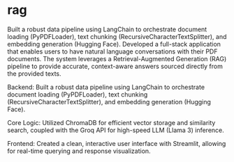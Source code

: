 # rag
Built a robust data pipeline using LangChain to orchestrate document loading (PyPDFLoader), text chunking (RecursiveCharacterTextSplitter), and embedding generation (Hugging Face).
Developed a full-stack application that enables users to have natural language conversations with their PDF documents. The system leverages a Retrieval-Augmented Generation (RAG) pipeline to provide accurate, context-aware answers sourced directly from the provided texts.

Backend: Built a robust data pipeline using LangChain to orchestrate document loading (PyPDFLoader), text chunking (RecursiveCharacterTextSplitter), and embedding generation (Hugging Face).

Core Logic: Utilized ChromaDB for efficient vector storage and similarity search, coupled with the Groq API for high-speed LLM (Llama 3) inference.

Frontend: Created a clean, interactive user interface with Streamlit, allowing for real-time querying and response visualization.
